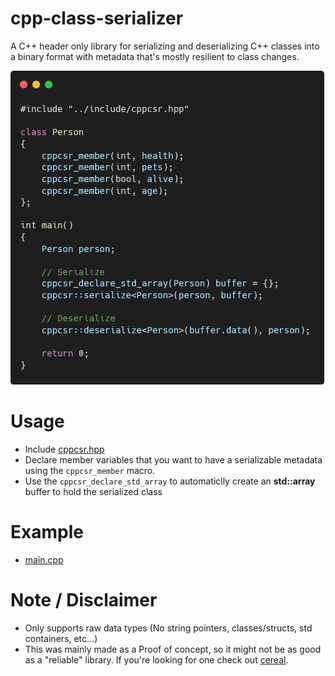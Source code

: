 # cpp-class-serializer
A C++ header only library for serializing and deserializing C++ classes into a binary format with metadata that's mostly resilient to class changes.

![](carbon.png)

# Usage
* Include [cppcsr.hpp](../include/cppcsr.hpp)
* Declare member variables that you want to have a serializable metadata using the `cppcsr_member` macro.
* Use the `cppcsr_declare_std_array` to automaticlly create an **std::array** buffer to hold the serialized class

# Example
* [main.cpp](../example/main.cpp)

# Note / Disclaimer
* Only supports raw data types (No string pointers, classes/structs, std containers, etc...)
* This was mainly made as a Proof of concept, so it might not be as good as a "reliable" library. If you're looking for one check out [cereal](https://uscilab.github.io/cereal/).